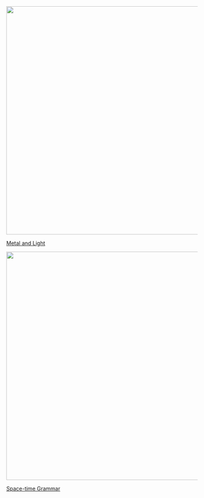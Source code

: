 <img src="https://user-images.githubusercontent.com/29188589/125689751-828a3be9-2cbd-4f6e-a568-9827662e4557.PNG" width="600">
<!-- <img src="https://github.com/stevenwmarks/metalLight/blob/main/mlScreenShot.PNG" width="600"> -->

<a href="https://stevenwmarks.github.io/metalLight/">Metal and Light</a>

<!-- <img src="https://github.com/stevenwmarks/spacetimeGrammar/blob/main/stgScreenShot.PNG" width="600"> -->
<img src="https://user-images.githubusercontent.com/29188589/126886199-e40faa9e-212b-44c2-bbca-5dfcdb2d3d9f.PNG" width="600">

<a href="https://stevenwmarks.github.io/spacetimeGrammar/">Space-time Grammar</a>



<!-- You can use the [editor on GitHub](https://github.com/stevenwmarks/stevenwmarks/edit/gh-pages/index.md) to maintain and preview the content for your website in Markdown files.

Whenever you commit to this repository, GitHub Pages will run [Jekyll](https://jekyllrb.com/) to rebuild the pages in your site, from the content in your Markdown files. -->

<!-- Markdown is a lightweight and easy-to-use syntax for styling your writing. It includes conventions for

```markdown
Syntax highlighted code block

# Header 1
## Header 2
### Header 3

- Bulleted
- List

1. Numbered
2. List

**Bold** and _Italic_ and `Code` text

[Link](url) and ![Image](src)
```

For more details see [GitHub Flavored Markdown](https://guides.github.com/features/mastering-markdown/).

### Jekyll Themes

Your Pages site will use the layout and styles from the Jekyll theme you have selected in your [repository settings](https://github.com/stevenwmarks/stevenwmarks/settings/pages). The name of this theme is saved in the Jekyll `_config.yml` configuration file.

### Support or Contact

Having trouble with Pages? Check out our [documentation](https://docs.github.com/categories/github-pages-basics/) or [contact support](https://support.github.com/contact) and we’ll help you sort it out. -->
